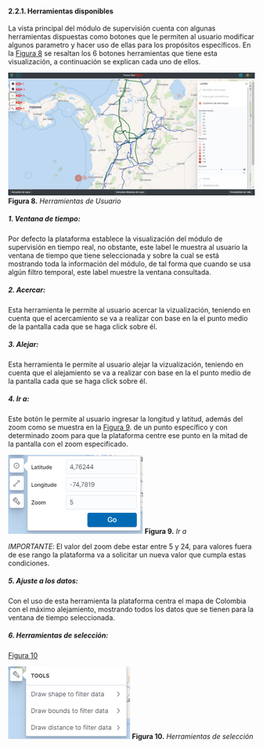 #### 2.2.1. Herramientas disponibles
La vista principal del módulo de supervisión cuenta con algunas herramientas dispuestas como botones que le permiten al usuario modificar algunos parametro y hacer uso de ellas para los propósitos específicos. 
En la [Figura 8](../../../pictures/Imagen8.png) se resaltan los 6 botones herramientas que tiene esta visualización, a continuación se explican cada uno de ellos.

![Figura 8](../../../pictures/Imagen8.png "Herramientas de Usuario")
**Figura 8.** *Herramientas de Usuario*

##### *1. Ventana de tiempo*:
Por defecto la plataforma establece la visualización del módulo de supervisión en tiempo real, no obstante, este label le muestra al usuario la ventana de tiempo que tiene seleccionada y sobre la cual se está mostrando toda la información del módulo, de tal forma que cuando se usa algún filtro temporal, este label muestre la ventana consultada.

##### *2. Acercar*:
Esta herramienta le permite al usuario acercar la vizualización, teniendo en cuenta que el acercamiento se va a realizar con base en la el punto medio de la pantalla cada que se haga click sobre él.

##### *3. Alejar*:
Esta herramienta le permite al usuario alejar la vizualización, teniendo en cuenta que el alejamiento se va a realizar con base en la el punto medio de la pantalla cada que se haga click sobre él.

##### *4. Ir a*:
Este botón le permite al usuario ingresar la longitud y latitud, además del zoom como se muestra en la [Figura 9](../../../pictures/Imagen9.png). de un punto específico y con determinado zoom para que la plataforma centre ese punto en la mitad de la pantalla con el zoom especificado.

![Figura 9](../../../pictures/Imagen9.png "Ir a")
**Figura 9.** *Ir a*

*IMPORTANTE*: El valor del zoom debe estar entre 5 y 24, para valores fuera de ese rango la plataforma va a solicitar un nueva valor que cumpla estas condiciones.

##### *5. Ajuste a los datos*:
Con el uso de esta herramienta la plataforma centra el mapa de Colombia con el máximo alejamiento, mostrando todos los datos que se tienen para la ventana de tiempo seleccionada.

##### *6. Herramientas de selección*:
[Figura 10](../../../pictures/Imagen11.png)

![Figura 10](../../../pictures/Imagen11.png "Herramientas de selección")
**Figura 10.** *Herramientas de selección*